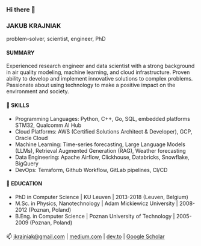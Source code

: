 ### Hi there 👋

### JAKUB KRAJNIAK

problem-solver, scientist, engineer, PhD

#### SUMMARY

Experienced research engineer and data scientist with a strong background in air quality modeling, machine learning, and cloud infrastructure. Proven ability to develop and implement innovative solutions to complex problems. Passionate about using technology to make a positive impact on the environment and society.

#### 🔭 SKILLS

- Programming Languages: Python, C++, Go, SQL, embedded platforms STM32, Qualcomm AI Hub
- Cloud Platforms: AWS (Certified Solutions Architect & Developer), GCP, Oracle Cloud
- Machine Learning: Time-series forecasting, Large Language Models (LLMs), Retrieval Augmented Generation (RAG), Weather forecasting
- Data Engineering: Apache Airflow, Clickhouse, Databricks, Snowflake, BigQuery
- DevOps: Terraform, Github Workflow, GitLab pipelines, CI/CD


#### 🌱 EDUCATION
- PhD in Computer Science | KU Leuven | 2013-2018 (Leuven, Belgium)
- M.Sc. in Physics, Nanotechnology | Adam Mickiewicz University | 2008-2012 (Poznan, Poland)
- B.Eng. in Computer Science | Poznan University of Technology | 2005-2009 (Poznan, Poland)

#### 
📫 jkrajniak@gmail.com | [medium.com](https://medium.com/@jkrajniak) | [dev.to](https://dev.to/jkrajniak) | [Google Scholar](https://scholar.google.com/citations?user=FUSoMAIAAAAJ&hl=en)

